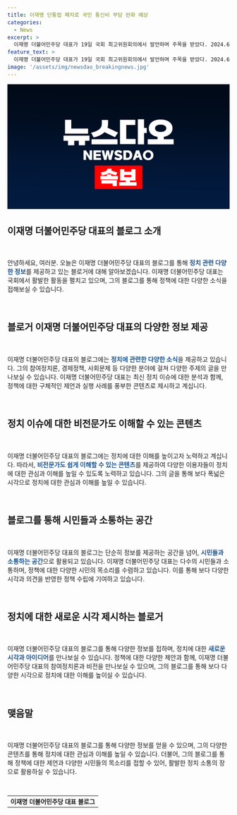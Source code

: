 ```yaml
---
title: 이재명 단통법 폐지로 국민 통신비 부담 완화 예상
categories:
  - News
excerpt: >
  이재명 더불어민주당 대표가 19일 국회 최고위원회의에서 발언하며 주목을 받았다. 2024.6.19/뉴스1
feature_text: >
  이재명 더불어민주당 대표가 19일 국회 최고위원회의에서 발언하며 주목을 받았다. 2024.6.19/뉴스1
image: '/assets/img/newsdao_breakingnews.jpg'
---
```


<p><img src="/assets/img/newsdao_breakingnews.jpg" alt="implanttips 속보" /></p>

<h2 data-ke-size="size26">이재명 더불어민주당 대표의 블로그 소개</h2>

<p data-ke-size="size16">&nbsp;</p>

<p>안녕하세요, 여러분. 오늘은 이재명 더불어민주당 대표의 블로그를 통해 <b><span style="color: #1a5490;">정치 관련 다양한 정보</span></b>를 제공하고 있는 블로거에 대해 알아보겠습니다. 이재명 더불어민주당 대표는 국회에서 활발한 활동을 펼치고 있으며, 그의 블로그를 통해 정책에 대한 다양한 소식을 접해보실 수 있습니다.</p>

<p data-ke-size="size16">&nbsp;</p>

<h2 data-ke-size="size26">블로거 이재명 더불어민주당 대표의 다양한 정보 제공</h2>

<p data-ke-size="size16">&nbsp;</p>

<p>이재명 더불어민주당 대표의 블로그에는 <b><span style="color: #1a5490;">정치에 관련한 다양한 소식</span></b>을 제공하고 있습니다. 그의 참여정치론, 경제정책, 사회문제 등 다양한 분야에 걸쳐 다양한 주제의 글을 만나보실 수 있습니다. 이재명 더불어민주당 대표는 최신 정치 이슈에 대한 분석과 함께, 정책에 대한 구체적인 제언과 실행 사례를 풍부한 콘텐츠로 제시하고 계십니다.</p>

<p data-ke-size="size16">&nbsp;</p>

<h2 data-ke-size="size26">정치 이슈에 대한 비전문가도 이해할 수 있는 콘텐츠</h2>

<p data-ke-size="size16">&nbsp;</p>

<p>이재명 더불어민주당 대표의 블로그에는 정치에 대한 이해를 높이고자 노력하고 계십니다. 따라서, <b><span style="color: #1a5490;">비전문가도 쉽게 이해할 수 있는 콘텐츠</span></b>를 제공하여 다양한 이용자들이 정치에 대한 관심과 이해를 높일 수 있도록 노력하고 있습니다. 그의 글을 통해 보다 폭넓은 시각으로 정치에 대한 관심과 이해를 높일 수 있습니다.</p>

<p data-ke-size="size16">&nbsp;</p>

<h2 data-ke-size="size26">블로그를 통해 시민들과 소통하는 공간</h2>

<p data-ke-size="size16">&nbsp;</p>

<p>이재명 더불어민주당 대표의 블로그는 단순히 정보를 제공하는 공간을 넘어, <b><span style="color: #1a5490;">시민들과 소통하는 공간</span></b>으로 활용되고 있습니다. 이재명 더불어민주당 대표는 다수의 시민들과 소통하며, 정책에 대한 다양한 시민의 목소리를 수렴하고 있습니다. 이를 통해 보다 다양한 시각과 의견을 반영한 정책 수립에 기여하고 있습니다.</p>

<p data-ke-size="size16">&nbsp;</p>

<h2 data-ke-size="size26">정치에 대한 새로운 시각 제시하는 블로거</h2>

<p data-ke-size="size16">&nbsp;</p>

<p>이재명 더불어민주당 대표의 블로그를 통해 다양한 정보를 접하며, 정치에 대한 <b><span style="color: #1a5490;">새로운 시각과 아이디어</span></b>를 만나보실 수 있습니다. 정책에 대한 다양한 제안과 함께, 이재명 더불어민주당 대표의 참여정치론과 비전을 만나보실 수 있으며, 그의 블로그를 통해 보다 다양한 시각으로 정치에 대한 이해를 높이실 수 있습니다.</p>

<p data-ke-size="size16">&nbsp;</p>

<h2 data-ke-size="size26">맺음말</h2>

<p data-ke-size="size16">&nbsp;</p>

<p>이재명 더불어민주당 대표의 블로그를 통해 다양한 정보를 얻을 수 있으며, 그의 다양한 콘텐츠를 통해 정치에 대한 관심과 이해를 높일 수 있습니다. 더불어, 그의 블로그를 통해 정책에 대한 제언과 다양한 시민들의 목소리를 접할 수 있어, 활발한 정치 소통의 장으로 활용하실 수 있습니다.</p>

<p data-ke-size="size16">&nbsp;</p>

<table>
    <tbody>
        <tr>
            <td style="text-align: center; height: 17px;"><b>이재명 더불어민주당 대표 블로그</b></td>
        </tr>
    </tbody>
</table>

